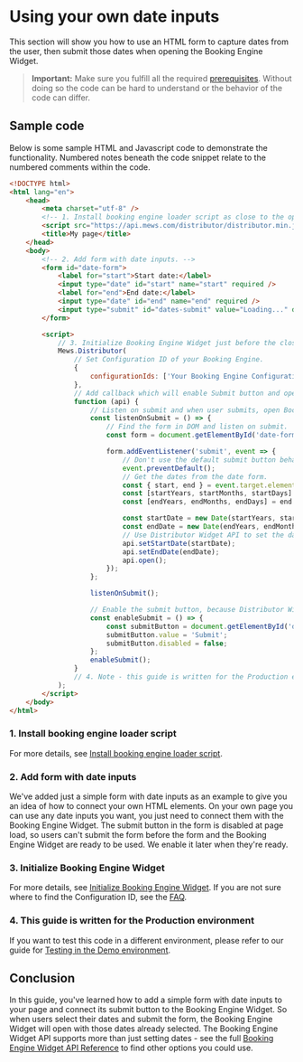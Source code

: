 # Using your own date inputs

This section will show you how to use an HTML form to capture dates from the user, then submit those dates when opening the Booking Engine Widget.

> **Important:** Make sure you fulfill all the required [prerequisites](./prerequisites.md). Without doing so the code can be hard to understand or the behavior of the code can differ.

## Sample code

Below is some sample HTML and Javascript code to demonstrate the functionality. Numbered notes beneath the code snippet relate to the numbered comments within the code.

```html
<!DOCTYPE html>
<html lang="en">
    <head>
        <meta charset="utf-8" />
        <!-- 1. Install booking engine loader script as close to the opening <head> tag as possible. -->
        <script src="https://api.mews.com/distributor/distributor.min.js"></script>
        <title>My page</title>
    </head>
    <body>
        <!-- 2. Add form with date inputs. -->
        <form id="date-form">
            <label for="start">Start date:</label>
            <input type="date" id="start" name="start" required />
            <label for="end">End date:</label>
            <input type="date" id="end" name="end" required />
            <input type="submit" id="dates-submit" value="Loading..." disabled />
        </form>

        <script>
            // 3. Initialize Booking Engine Widget just before the closing </body> tag.
            Mews.Distributor(
                // Set Configuration ID of your Booking Engine.
                {
                    configurationIds: ['Your Booking Engine Configuration ID'],
                },
                // Add callback which will enable Submit button and open the Booking Engine Widget upon button click.
                function (api) {
                    // Listen on submit and when user submits, open Booking Engine with given dates.
                    const listenOnSubmit = () => {
                        // Find the form in DOM and listen on submit.
                        const form = document.getElementById('date-form');

                        form.addEventListener('submit', event => {
                            // Don't use the default submit button behavior. We want to handle it ourselves.
                            event.preventDefault();
                            // Get the dates from the date form.
                            const { start, end } = event.target.elements;
                            const [startYears, startMonths, startDays] = start.value.split('-');
                            const [endYears, endMonths, endDays] = end.value.split('-');

                            const startDate = new Date(startYears, startMonths - 1, startDays);
                            const endDate = new Date(endYears, endMonths - 1, endDays);
                            // Use Distributor Widget API to set the dates in Distributor Widget and open it.
                            api.setStartDate(startDate);
                            api.setEndDate(endDate);
                            api.open();
                        });
                    };

                    listenOnSubmit();

                    // Enable the submit button, because Distributor Widget is ready to be used.
                    const enableSubmit = () => {
                        const submitButton = document.getElementById('dates-submit');
                        submitButton.value = 'Submit';
                        submitButton.disabled = false;
                    };
                    enableSubmit();
                }
                // 4. Note - this guide is written for the Production environment.
            );
        </script>
    </body>
</html>
```

### 1. Install booking engine loader script

For more details, see [Install booking engine loader script](../getting-started.md#step-1-install-booking-engine-loader-script).

### 2. Add form with date inputs

We've added just a simple form with date inputs as an example to give you an idea of how to connect your own HTML elements.
On your own page you can use any date inputs you want, you just need to connect them with the Booking Engine Widget.
The submit button in the form is disabled at page load, so users can't submit the form before the form and the Booking Engine Widget are ready to be used. We enable it later when they're ready.

### 3. Initialize Booking Engine Widget

For more details, see [Initialize Booking Engine Widget](../getting-started.md#step-2-initialize-booking-engine-widget).
If you are not sure where to find the Configuration ID, see the [FAQ](../../FAQ/README.md#where-can-i-get-configuration-id).

### 4. This guide is written for the Production environment

If you want to test this code in a different environment, please refer to our guide for [Testing in the Demo environment](testing-in-demo-environment.md).

## Conclusion

In this guide, you've learned how to add a simple form with date inputs to your page and connect its submit button to the Booking Engine Widget.
So when users select their dates and submit the form, the Booking Engine Widget will open with those dates already selected.
The Booking Engine Widget API supports more than just setting dates - see the full [Booking Engine Widget API Reference](../reference.md) to find other options you could use.
